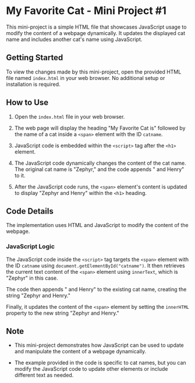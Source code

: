 # My Favorite Cat - Mini Project #1

This mini-project is a simple HTML file that showcases JavaScript usage to modify the content of a webpage dynamically. It updates the displayed cat name and includes another cat's name using JavaScript.

## Getting Started

To view the changes made by this mini-project, open the provided HTML file named `index.html` in your web browser. No additional setup or installation is required.

## How to Use

1. Open the `index.html` file in your web browser.

2. The web page will display the heading "My Favorite Cat is" followed by the name of a cat inside a `<span>` element with the ID `catname`.

3. JavaScript code is embedded within the `<script>` tag after the `<h1>` element.

4. The JavaScript code dynamically changes the content of the cat name. The original cat name is "Zephyr," and the code appends " and Henry" to it.

5. After the JavaScript code runs, the `<span>` element's content is updated to display "Zephyr and Henry" within the `<h1>` heading.

## Code Details

The implementation uses HTML and JavaScript to modify the content of the webpage.

### JavaScript Logic

The JavaScript code inside the `<script>` tag targets the `<span>` element with the ID `catname` using `document.getElementById("catname")`. It then retrieves the current text content of the `<span>` element using `innerText`, which is "Zephyr" in this case.

The code then appends " and Henry" to the existing cat name, creating the string "Zephyr and Henry."

Finally, it updates the content of the `<span>` element by setting the `innerHTML` property to the new string "Zephyr and Henry."

## Note

- This mini-project demonstrates how JavaScript can be used to update and manipulate the content of a webpage dynamically.

- The example provided in the code is specific to cat names, but you can modify the JavaScript code to update other elements or include different text as needed.
